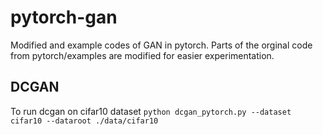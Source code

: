 # pytorch-gan
Modified and example codes of GAN in pytorch. Parts of the orginal code from pytorch/examples are modified for easier experimentation.

## DCGAN
To run dcgan on cifar10 dataset
`python dcgan_pytorch.py --dataset cifar10 --dataroot ./data/cifar10`
